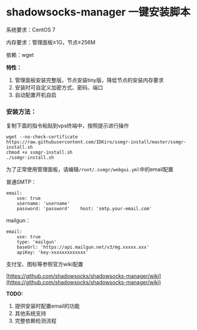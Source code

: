 # shadowsocks-manager 一键安装脚本

系统要求：CentOS 7

内存要求：管理面板≥1G，节点≥256M

依赖：wget

**特性：**

1. 管理面板安装完整版，节点安装tiny版，降低节点的安装内存要求
2. 安装时可自定义加密方式、密码、端口
3. 自动配置开机自启

### 安装方法：

复制下面的指令粘贴到vps终端中，按照提示进行操作

``` 
wget --no-check-certificate https://raw.githubusercontent.com/IDKiro/ssmgr-install/master/ssmgr-install.sh
chmod +x ssmgr-install.sh
./ssmgr-install.sh
```

为了正常使用管理面板，请编辑`/root/.ssmgr/webgui.yml`中的email配置

普通SMTP：

```
email:
    use: true
    username: 'username'
    password: 'password'    host: 'smtp.your-email.com'
```

mailgun：

```
email:
    use: true
    type: 'mailgun'
    baseUrl: 'https://api.mailgun.net/v3/mg.xxxxx.xxx'
    apiKey: 'key-xxxxxxxxxxxxx'
```

支付宝、图标等参照官方wiki配置

[https://github.com/shadowsocks/shadowsocks-manager/wiki](https://github.com/shadowsocks/shadowsocks-manager/wiki)

**TODO:**

1. 提供安装时配置email的功能
2. 其他系统支持
3. 完整依赖检测流程

